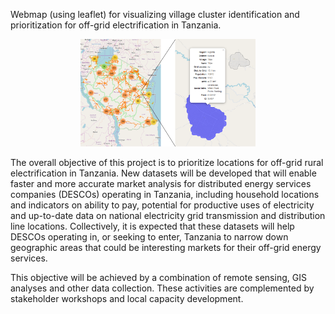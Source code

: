 Webmap (using leaflet) for visualizing village cluster identification and prioritization for off-grid electrification in Tanzania.

<p style="text-align:center;"><img src="images/readme-image.PNG" heigth="400" width="280" alt="Image"></p>

The overall objective of this project is to prioritize locations for off-grid rural electrification in Tanzania. New datasets will be developed that will enable faster and more accurate market analysis for distributed energy services companies (DESCOs) operating in Tanzania, including household locations and indicators on ability to pay, potential for productive uses of electricity and up-to-date data on national electricity grid transmission and distribution line locations. Collectively, it is expected that these datasets will help DESCOs operating in, or seeking to enter, Tanzania to narrow down geographic areas that could be interesting markets for their off-grid energy services.

This objective will be achieved by a combination of remote sensing, GIS analyses and other data collection. These activities are complemented by stakeholder workshops and local capacity development. 
